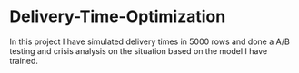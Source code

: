 # Delivery-Time-Optimization
In this project I have simulated delivery times in 5000 rows and done a A/B testing and crisis analysis on the situation based on the model I have trained.
